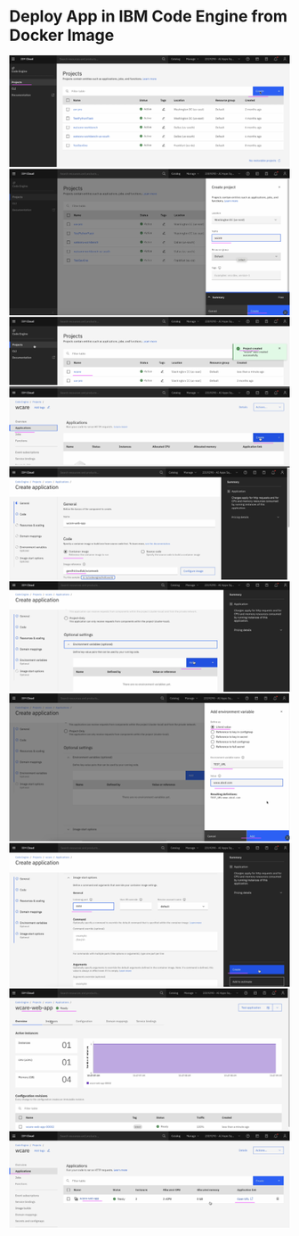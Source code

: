 # Deploy App in IBM Code Engine from Docker Image

<img src="images/image11.png">
<img src="images/image12.png">

<img src="images/image13.png">
<img src="images/image14.png">
<img src="images/image15.png">
<img src="images/image16.png">
<img src="images/image17.png">
<img src="images/image18.png">
<img src="images/image19.png">
<img src="images/image20.png">